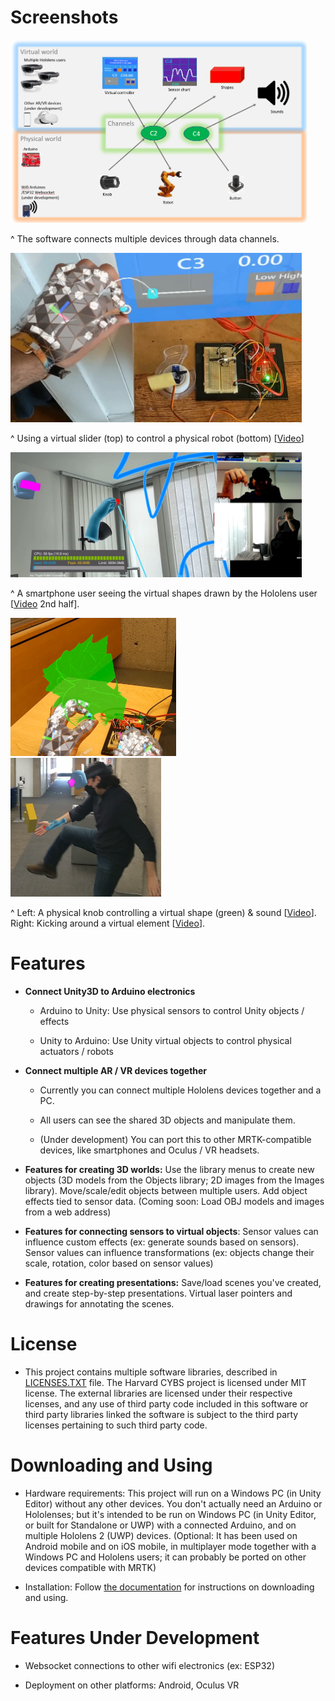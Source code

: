 # Screenshots

<img src="Documentation/Images/2022-10-03-13-16-13-image.png" title="" alt="" width="474">

^ The software connects multiple devices through data channels.

<img title="" src="Documentation/Images/2022-10-03-14-26-40-image.png" alt="" width="466">

^ Using a virtual slider (top) to control a physical robot (bottom) [[Video](https://www.instagram.com/p/CiautRyu-fq/)]

<img src="Documentation/Images/2022-10-03-14-29-25-image.png" title="" alt="" width="466">

^ A smartphone user seeing the virtual shapes drawn by the Hololens user [[Video](https://www.instagram.com/p/CiBRxaaAULz/) 2nd half].

<img title="" src="Documentation/Images/2022-10-03-14-30-30-image.png" alt="" width="265"> <img title="" src="Documentation/Images/2022-10-03-14-28-14-image.png" alt="" width="241">

^ Left: A physical knob controlling a virtual shape (green) & sound [[Video](https://www.instagram.com/p/CjEj22uL-f9/)]. Right: Kicking around a virtual element [[Video](https://www.instagram.com/p/CiBRxaaAULz/)].

# Features

- **Connect Unity3D to Arduino electronics**
  
  - Arduino to Unity: Use physical sensors to control Unity objects / effects
  
  - Unity to Arduino: Use Unity virtual objects to control physical actuators / robots

- **Connect multiple AR / VR devices together**
  
  - Currently you can connect multiple Hololens devices together and a PC.
  
  - All users can see the shared 3D objects and manipulate them.
  
  - (Under development) You can port this to other MRTK-compatible devices, like smartphones and Oculus / VR headsets.

- **Features for creating 3D worlds:** Use the library menus to create new objects (3D models from the Objects library; 2D images from the Images library). Move/scale/edit objects between multiple users. Add object effects tied to sensor data. (Coming soon: Load OBJ models and images from a web address)

- **Features for connecting sensors to virtual objects**: Sensor values can influence custom effects (ex: generate sounds based on sensors). Sensor values can influence transformations (ex: objects change their scale, rotation, color based on sensor values)

- **Features for creating presentations:** Save/load scenes you've created, and create step-by-step presentations. Virtual laser pointers and drawings for annotating the scenes.

# License

* This project contains multiple software libraries, described in [LICENSES.TXT](LICENSES.TXT) file. The Harvard CYBS project is licensed under MIT license. The external libraries are licensed under their respective licenses, and any use of third party code included in this software or third party libraries linked the software is subject to the third party licenses pertaining to such third party code.

# Downloading and Using

* Hardware requirements: This project will run on a Windows PC (in Unity Editor) without any other devices. You don't actually need an Arduino or Hololenses; but it's intended to be run on Windows PC (in Unity Editor, or built for Standalone or UWP) with a connected Arduino, and on multiple Hololens 2 (UWP) devices. (Optional: It has been used on Android mobile and on iOS mobile, in multiplayer mode together with a Windows PC and Hololens users; it can probably be ported on other devices compatible with MRTK)

* Installation: Follow [the documentation](https://github.com/shankar-r19/CYBS-MArkdown-files/blob/main/1.1.%20AR%20CYB%20Software%20Information%20and%20Installation.md) for instructions on downloading and using.

# 

# Features Under Development

* Websocket connections to other wifi electronics (ex: ESP32)

* Deployment on other platforms: Android, Oculus VR
